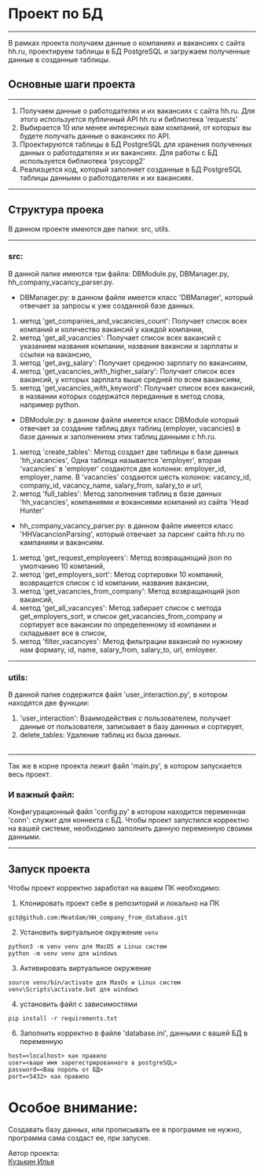 # Проект по БД
_____
В рамках проекта получаем данные о компаниях и вакансиях с сайта hh.ru, проектируем таблицы в БД PostgreSQL и загружаем полученные данные в созданные таблицы.

## Основные шаги проекта
______
1. Получаем данные о работодателях и их вакансиях с сайта hh.ru. Для этого используется публичный API hh.ru и библиотека 
'requests'
2. Выбирается 10 или менее интересных вам компаний, от которых вы будете получать данные о вакансиях по API.
3. Проектируются таблицы в БД PostgreSQL для хранения полученных данных о работодателях и их вакансиях. Для работы с БД используется библиотека 
'psycopg2'
4. Реализцется код, который заполняет созданные в БД PostgreSQL таблицы данными о работодателях и их вакансиях.
______
## Структура проека
В данном проекте имеются две папки: src, utils.
_______
### src:
В данной папке имеются три файла: DBModule.py, DBManager.py, hh_company_vacancy_parser.py.
- DBManager.py: в данном файле имеется класс 'DBManager', который отвечает за запросы к уже созданной базе данных.
1. метод 'get_companies_and_vacancies_count': Получает список всех компаний и количество вакансий у каждой компании,
2. метод 'get_all_vacancies': Получает список всех вакансий с указанием названия компании, названия вакансии и зарплаты и ссылки на вакансию,
3. метод 'get_avg_salary': Получает среднюю зарплату по вакансиям,
4. метод 'get_vacancies_with_higher_salary': Получает список всех вакансий, у которых зарплата выше средней по всем вакансиям,
5. метод 'get_vacancies_with_keyword': Получает список всех вакансий, в названии которых содержатся переданные в метод слова, например python.
 
- DBModule.py: в данном файле имеется класс DBModule который отвечает за создание таблиц двух таблиц (employer, vacancies) в базе данных и заполнением этих таблиц данными с hh.ru.
1. метод 'create_tables': Метод создает две таблицы в базе данных 'hh_vacancies', Одна таблица называется 'employer', вторая 'vacancies' в
'employer' создаются две колонки: employer_id, employer_name. В 'vacancies' создаются шесть колонок: vacancy_id, company_id, vacancy_name, salary_from, salary_to и url,
2. метод 'full_tables': Метод заполнения таблиц в базе данных 'hh_vacancies', компаниями и вокансиями компаний из сайта 'Head Hunter'

- hh_company_vacancy_parser.py: в данном файле имеется класс 'HHVacancionParsing', который отвечает за парсинг сайта hh.ru по кампаниям и вакансиям.
1. метод 'get_request_employeers': Метод возвращающий json по умолчанию 10 компаний,
2. метод 'get_employers_sort':  Метод сортировки 10 компаний, возвращется список с id компании, название вакансии,
3. метод 'get_vacancies_from_company':  Метод возвращающий json вакансий,
4. метод 'get_all_vacancyes':  Метод забирает список с метода get_employers_sort, и список get_vacancies_from_company и сортирует все вакансии по определенному id компании и складывает все в список,
5. метод 'filter_vacancyes': Метод фильтрации вакансий по нужному нам формату, id, name, salary_from, salary_to, url, emloyeer.
_______
### utils:
В данной папке содержится файл 'user_interaction.py', в котором находятся две функции:
1. 'user_interaction': Взаимодействия с пользователем, получает данные от пользователя, записывает в базу даннных и сортирует,
2. delete_tables: Удаление таблиц из быза данных.</br></br>
________

Так же в корне проекта лежит файл 'main.py', в котором запускается весь проект. </br>
### И важный файл: 
Конфигурационный файл 'config.py' в котором находится переменная 'conn': служит для коннекта с БД. Чтобы проект запустился корректно на вашей системе, необходимо заполнить данную переменную своими данными.
_______
## Запуск проекта
Чтобы проект корректно заработал на вашем ПК необходимо: 
1. Клонировать проект себе в репозиторий и локально на ПК
```
git@github.com:Meatdam/HH_company_from_database.git
```
2. Установить виртуальное окружение `venv`
```
python3 -m venv venv для MacOS и Linux систем
python -m venv venv для windows
```
3. Активировать виртуальное окружение
```
source venv/bin/activate для MasOs и Linux систем
venv\Scripts\activate.bat для windows
```
4. установить файл с зависимостями
```
pip install -r requirements.txt
```
6. Заполнить корректно в файле 'database.ini', данными с вашей БД в переменную </br>
```
host=<localhost> как правило 
user=<ваше имя зарегестрированного в postgreSQL>
password=<Ваш пороль от БД>
port=<5432> как правило
```
# Особое внимание:
Создавать базу данных, или прописывать ее в программе не нужно, программа сама создаст ее, при запуске.  

Автор проекта:<br>
[Кузькин Илья](https://github.com/Meatdam)

